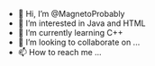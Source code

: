 - 👋 Hi, I’m @MagnetoProbably
- 👀 I’m interested in Java and HTML
- 🌱 I’m currently learning C++
- 💞️ I’m looking to collaborate on ...
- 📫 How to reach me ...

<!---
MagnetoProbably/MagnetoProbably is a ✨ special ✨ repository because its `README.md` (this file) appears on your GitHub profile.
You can click the Preview link to take a look at your changes.
--->
